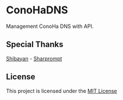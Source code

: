 # ConoHaDNS

Management ConoHa DNS with API.

## Special Thanks

[Shibayan](https://github.com/shibayan/) - [Sharprompt](https://github.com/shibayan/Sharprompt/)

## License

This project is licensed under the [MIT License](https://github.com/shibayan/Sharprompt/blob/master/LICENSE)
